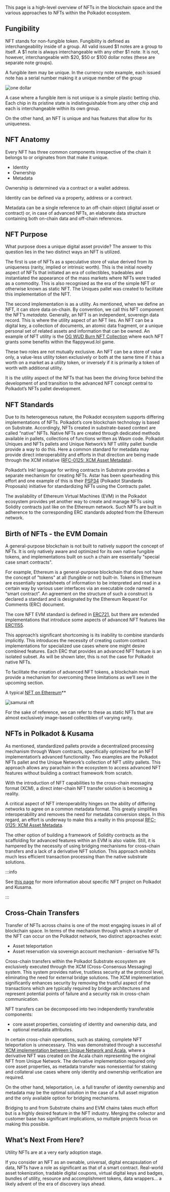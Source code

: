 
This page is a high-level overview of NFTs in the blockchain space and the various approaches to NFTs within the Polkadot ecosystem.

## Fungibility

NFT stands for non-fungible token. Fungibility is defined as interchangeability inside of a group. All valid issued $1 notes are a group to itself. A $1 note is always interchangeable with any other $1 note. It is not, however, interchangeable with $20, $50 or $100 dollar notes (these are separate note groups).

A fungible item may be unique. In the currency note example, each issued note has a serial number making it a unique member of the group

![one dollar](https://www.investopedia.com/thmb/Nr-RLORu5CX_lIWZfLmV5X0eIrc=/613x345/smart/filters:no_upscale%28%29/Clipboard01-d20f6eb9351e4f36a46e11fd87b53b2d.jpg)

A case where a fungible item is not unique is a simple plastic betting chip. Each chip in its pristine state is indistinguishable from any other chip and each is interchangeable within its own group.

On the other hand, an NFT is unique and has features that allow for its uniqueness.

## NFT Anatomy

Every NFT has three common components irrespective of the chain it belongs to or originates from that make it unique.

- Identity
- Ownership
- Metadata

Ownership is determined via a contract or a wallet address.

Identity can be defined via a property, address or a contract.

Metadata can be a single reference to an off-chain object (digital asset or contract) or, in case of advanced NFTs, an elaborate data structure containing both on-chain data and off-chain references.

## NFT Purpose

What purpose does a unique digital asset provide? The answer to this question lies in the two distinct ways an NFT is utilized.

The first is use of NFTs as a speculative store of value derived from its uniqueness (rarity, implied or intrinsic worth). This is the initial novelty aspect of NFTs that initiated an era of collectibles, tradeables and instantiated the appearance of the mass markets where NFTs were traded as a commodity. This is also recognised as the era of the simple NFT or otherwise known as static NFT. The Uniques pallet was created to facilitate this implementation of the NFT.

The second implementation is as a utility. As mentioned, when we define an NFT, it can store data on-chain. By convention, we call this NFT component the NFT’s _metadata_. Generally, an NFT is an independent, sovereign data record. This is where the utility aspect of an NFT lies. An NFT can be a digital key, a collection of documents, an atomic data fragment, or a unique personal set of related assets and information that can be owned. An example of NFT utility is the [OG WUD Burn NFT Collection](https://kodadot.xyz/ahp/collection/244) where each NFT grants some benefits within the flappywud.lol game.

These two roles are not mutually exclusive. An NFT can be a store of value only, a value-less utility token exclusively or both at the same time if it has a worth on a market as a utility token, or inversely if it is primarily a token of worth with additional utility.

It is the utility aspect of the NFTs that has been the driving force behind the development of and transition to the advanced NFT concept central to Polkadot’s NFTs pallet development.

## NFT Standards

Due to its heterogeneous nature, the Polkadot ecosystem supports differing implementations of NFTs. Polkadot’s core blockchain technology is based on Substrate. Accordingly, NFTs created in substrate-based context are called “native” NFTs. Native NFTs are created through dedicated methods available in pallets, collections of functions written as Wasm code. Polkadot Uniques and NFTs pallets and Unique Network’s NFT utility pallet bundle provide a way to do this. Here a common standard for metadata may provide direct interoperability and efforts in that direction are being made through the XCM initiative ([RFC-0125: XCM Asset Metadata](https://polkadot-fellows.github.io/RFCs/approved/0125-xcm-asset-metadata.html#rfc-0125-xcm-asset-metadata)).

Polkadot’s Ink! language for writing contracts in Substrate provides a separate mechanism for creating NFTs. Astar has been spearheading this effort and one example of this is their [PSP34](https://github.com/w3f/PSPs/blob/master/PSPs/psp-34.md) (Polkadot Standards Proposals) initiative for standardizing NFTs using the Contracts pallet.

The availability of Ethereum Virtual Machines (EVM) in the Polkadot ecosystem provides yet another way to create and manage NFTs using Solidity contracts just like on the Ethereum network. Such NFTs are built in adherence to the corresponding ERC standards adopted from the Ethereum network.

## Birth of NFTs - the EVM Domain

A general-purpose blockchain is not built to natively support the concept of NFTs. It is only natively aware and optimized for its own native fungible tokens, and implementations built on such a chain are essentially "special case smart contracts".

For example, Ethereum is a general-purpose blockchain that does not have the concept of "tokens" at all (fungible or not) built-in. Tokens in Ethereum are essentially spreadsheets of information to be interpreted and read in a certain way by various user interfaces via an executable code named a “smart contract”. An agreement on the structure of such a construct is declared a standard and is designated by the Ethereum Request For Comments (ERC) document.

The core NFT EVM standard is defined in [ERC721](https://eips.ethereum.org/EIPS/eip-721), but there are extended implementations that introduce some aspects of advanced NFT features like [ERC1155](https://ethereum.org/en/developers/docs/standards/tokens/erc-1155/).

This approach’s significant shortcoming is its inability to combine standards implicitly. This introduces the necessity of creating custom contract implementations for specialized use cases where one might desire combined features. Each ERC that provides an advanced NFT feature is an isolated subset. As will be shown later, this is not the case for Polkadot native NFTs.

To facilitate the creation of advanced NFT tokens, a blockchain must provide a mechanism for overcoming these limitations as we’ll see in the upcoming section.

A typical [NFT on Ethereum](https://opensea.io/assets/ethereum/0x2127fe7ffce4380459cced92f2d4793f3af094a4/12598)[​](https://wiki.polkadot.network/docs/learn-nft#a-typical-nft-on-ethereum)\*\*

![samurai nft](../assets/nft/samurai.png)

For the sake of reference, we can refer to these as static NFTs that are almost exclusively image-based collectibles of varying rarity.

## NFTs in Polkadot & Kusama

As mentioned, standardized pallets provide a decentralized processing mechanism through Wasm contracts, specifically optimized for an NFT implementation’s advanced functionality. Two examples are the Polkadot NFTs pallet and the Unique Network’s collection of NFT utility pallets. This approach allows any parachain in the ecosystem to access advanced NFT features without building a contract framework from scratch.

With the introduction of NFT capabilities to the cross-chain messaging format (XCM), a direct inter-chain NFT transfer solution is becoming a reality.

A critical aspect of NFT interoperability hinges on the ability of differing networks to agree on a common metadata format. This greatly simplifies interoperability and removes the need for metadata conversion steps. In this regard, an effort is underway to make this a reality in this proposal [RFC-0125: XCM Asset Metadata](https://polkadot-fellows.github.io/RFCs/approved/0125-xcm-asset-metadata.html#rfc-0125-xcm-asset-metadata).

The other option of building a framework of Solidity contracts as the scaffolding for advanced features within an EVM is also viable. Still, it is hampered by the necessity of using bridging mechanisms for cross-chain transfers and a lack of a derivative NFT solution. This approach exhibits much less efficient transaction processing than the native substrate solutions.

:::info

See [this page](./learn-nft-projects.md) for more information about specific NFT project on Polkadot and Kusama.

:::

## Cross-Chain Transfers

Transfer of NFTs across chains is one of the most engaging issues in all of blockchain space. In terms of the mechanism through which a transfer of the NFT can occur on the Polkadot network, two distinct approaches exist:

- Asset teleportation
- Asset reservation via sovereign account mechanism - derivative NFTs

Cross-chain transfers within the Polkadot Substrate ecosystem are exclusively executed through the XCM (Cross-Consensus Messaging) system. This system provides native, trustless security at the protocol level, eliminating the need for external bridge solutions. The XCM implementation significantly enhances security by removing the trustful aspect of the transactions which are typically required by bridge architectures and represent potential points of failure and a security risk in cross-chain communication.

NFT transfers can be decomposed into two independently transferable components:

- core asset properties, consisting of identity and ownership data, and
- optional metadata attributes.

In certain cross-chain operations, such as staking, complete NFT teleportation is unnecessary. This was demonstrated through a successful [XCM implementation between Unique Network and Acala](https://unique.network/blog/unique-network-cross-chain-nft-proof-of-concept-is-here/), where a derivative NFT was created on the Acala chain representing the original NFT from Unique Network. The derivative implementation required only core asset properties, as metadata transfer was nonessential for staking and collateral use cases where only identity and ownership verification are required.

On the other hand, teleportation, i.e. a full transfer of identity ownership and metadata may be the optimal solution in the case of a full asset migration and the only available option for bridging mechanisms.

Bridging to and from Substrate chains and EVM chains takes much effort but is a highly desired feature in the NFT industry. Merging the collector and customer base has significant implications, so multiple projects focus on making this possible.

## What’s Next From Here?

Utility NFTs are at a very early adoption stage.

If you consider an NFT as an ownable, universal, digital encapsulation of data, NFTs have a role as significant as that of a smart contract. Real-world asset tokenization, tradable digital coupons, virtual digital keys and badges, bundles of utility, resource and accomplishment tokens, data wrappers…  a likely advent of the era of discovery lays ahead.
